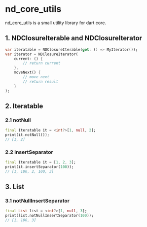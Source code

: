 # nd_core_utils
nd_core_utils is a small utility library for dart core.

## 1. NDClosureIterable and NDClosureIterator
```dart
var iteratable = NDClosureIterable(get: () => MyIterator());
var iterator = NDClosureIterator(
    current: () {
        // return current
    },
    moveNext() {
        // move next
        // return result
    }
);
```

## 2. Iteratable
### 2.1 notNull
```dart
final Iteratable it = <int?>[1, null, 2];
print(it.notNull());
// [1, 2]
```

### 2.2 insertSeparator
```dart
final Iteratable it = [1, 2, 3];
print(it.insertSeparator(100));
// [1, 100, 2, 100, 3]
```

## 3. List
### 3.1 notNullInsertSeparator
```dart
final List list = <int?>[1, null, 3];
print(list.notNullInsertSeparator(100));
// [1, 100, 3]
```
